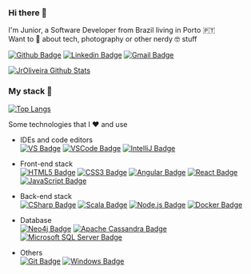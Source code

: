 ### Hi there 👋

I'm Junior, a Software Developer from Brazil living in Porto 🇵🇹  
Want to 💬 about tech, photography or other nerdy 🤓 stuff  

<a href="https://github.com/jroliveira" target="_blank"> ![Github Badge](https://img.shields.io/badge/-jroliveira-000?style=flat-square&logo=Github&logoColor=white&link=https://github.com/jroliveira)</a>
<a href="https://www.linkedin.com/in/junior-oliveira/" target="_blank"> ![Linkedin Badge](https://img.shields.io/badge/-junior&#8208;oliveira-blue?style=flat-square&logo=Linkedin&logoColor=white&link=https://www.linkedin.com/in/junior-oliveira)</a>
<a href="mailto:junolive@gmail.com" target="_blank"> ![Gmail Badge](https://img.shields.io/badge/-junolive-c14438?style=flat-square&logo=Gmail&logoColor=white&link=mailto:junolive@gmail.com)</a>

[![JrOliveira Github Stats](https://github-readme-stats.vercel.app/api?username=jroliveira&show_icons=true&count_private=true&include_all_commits=true)](https://github.com/jroliveira)

### My stack 🚀

[![Top Langs](https://github-readme-stats.vercel.app/api/top-langs/?username=jroliveira&layout=compact)](https://github.com/jroliveira)

Some technologies that I ❤️ and use

 - IDEs and code editors  
<a href="https://visualstudio.microsoft.com" target="_blank"> ![VS Badge](https://img.shields.io/badge/-Visual%20Studio-5C2D91?style=flat-square&logo=visual-studio&logoColor=white)</a>
<a href="https://code.visualstudio.com" target="_blank"> ![VSCode Badge](https://img.shields.io/badge/-VSCode-007ACC?style=flat-square&logo=visual-studio-code&logoColor=white)</a>
<a href="https://www.jetbrains.com/idea" target="_blank"> ![IntelliJ Badge](https://img.shields.io/badge/-IntelliJ%20IDEA-000000?style=flat-square&logo=intellij-idea&logoColor=white)</a>

 - Front-end stack  
<a href="https://developer.mozilla.org/en-US/docs/Web/Guide/HTML/HTML5" target="_blank"> ![HTML5 Badge](https://img.shields.io/badge/-HTML5-E34F26?style=flat-square&logo=html5&logoColor=white)</a>
<a href="https://developer.mozilla.org/en-US/docs/Web/CSS" target="_blank"> ![CSS3 Badge](https://img.shields.io/badge/-CSS3-1572B6?style=flat-square&logo=css3&logoColor=white)</a>
<a href="https://angular.io" target="_blank"> ![Angular Badge](https://img.shields.io/badge/-Angular-DD0031?style=flat-square&logo=angular&logoColor=white)</a>
<a href="https://reactjs.org" target="_blank"> ![React Badge](https://img.shields.io/badge/-React-61DAFB?style=flat-square&logo=react&logoColor=white)</a>
<a href="https://developer.mozilla.org/en-US/docs/Web/JavaScript" target="_blank"> ![JavaScript Badge](https://img.shields.io/badge/-JavaScript-yellow?style=flat-square&logo=javascript&logoColor=white)</a>

 - Back-end stack  
<a href="https://docs.microsoft.com/en-us/dotnet/csharp" target="_blank"> ![CSharp Badge](https://img.shields.io/badge/-CSharp-239120?style=flat-square&logo=c-sharp&logoColor=white)</a>
<a href="https://www.scala-lang.org" target="_blank"> ![Scala Badge](https://img.shields.io/badge/-Scala-DC322F?style=flat-square&logo=scala&logoColor=white)</a>
<a href="https://nodejs.org" target="_blank"> ![Node.js Badge](https://img.shields.io/badge/-Node.js-339933?style=flat-square&logo=node.js&logoColor=white)</a>
<a href="https://docker.com" target="_blank"> ![Docker Badge](https://img.shields.io/badge/-Docker-2496ED?style=flat-square&logo=docker&logoColor=white)</a>

 - Database  
<a href="https://neo4j.com" target="_blank"> ![Neo4j Badge](https://img.shields.io/badge/-Neo4j-008CC1?style=flat-square&logo=neo4j&logoColor=white)</a>
<a href="https://cassandra.apache.org" target="_blank"> ![Apache Cassandra Badge](https://img.shields.io/badge/-Apache%20Cassandra-1287B1?style=flat-square&logo=cassandra&logoColor=white)</a>
<a href="https://www.microsoft.com/en-us/sql-server" target="_blank"> ![Microsoft SQL Server Badge](https://img.shields.io/badge/-Microsoft%20SQL%20Server-CC2927?style=flat-square&logo=microsoft-sql-server&logoColor=white)</a>

 - Others  
<a href="https://git-scm.com" target="_blank"> ![Git Badge](https://img.shields.io/badge/-Git-F05032?style=flat-square&logo=git&logoColor=white)</a>
<a href="https://www.microsoft.com" target="_blank"> ![Windows Badge](https://img.shields.io/badge/-Windows-0078D6?style=flat-square&logo=windows&logoColor=white)</a>
